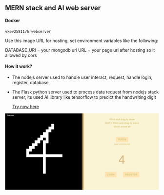 ## MERN stack and AI web server

#### Docker

```console
vkev25811/hrwebserver
```

Use this image URL for hosting, set environment variables like the following:

DATABASE_URI = your mongodb uri
URL = your page url after hosting so it allowed by cors

#### How it work?

- The nodejs server used to handle user interact, request, handle login, register, database
- The Flask python server used to process data request from nodejs stack server, its used AI library like tensorflow to predict the handwriting digit

  <a href="https://hrwebserver.onrender.com/">Try now here</a>

<img src="/Showcase/hr.png" alt="v">
